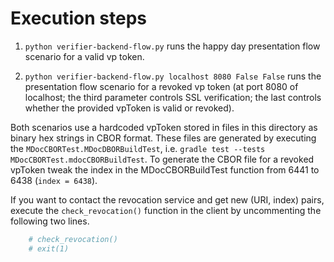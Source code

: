 # Execution steps

1. `python verifier-backend-flow.py` runs the happy day presentation flow scenario for a valid vp token.

2. `python verifier-backend-flow.py localhost 8080 False False` runs the presentation flow scenario for a revoked vp token (at port 8080 of localhost; the third parameter controls SSL verification; the last controls whether the provided vpToken is valid or revoked).

Both scenarios use a hardcoded vpToken stored in files in this directory as binary hex strings in CBOR format.
These files are generated by executing the `MDocCBORTest.MDocDBORBuildTest`, i.e. `gradle test --tests MDocCBORTest.mdocCBORBuildTest`.
To generate the CBOR file for a revoked vpToken tweak the index in the MDocCBORBuildTest function from 6441 to 6438 (`index = 6438`).

If you want to contact the revocation service and get new (URI, index) pairs, execute the `check_revocation()` function in the client by uncommenting the following two lines.

```python
    # check_revocation()
    # exit(1)
```
